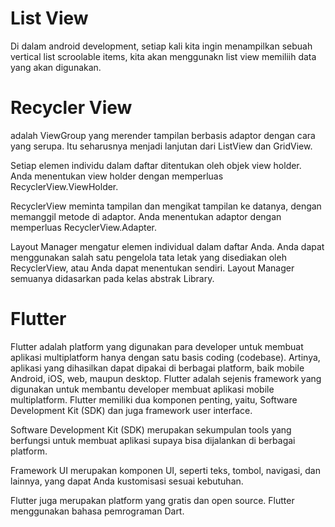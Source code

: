 <h1> List View </h1>
<p> Di dalam android development, setiap kali kita ingin menampilkan sebuah vertical list scroolable items, kita akan menggunakn list view memiliih data yang akan digunakan. </p>
<h1> Recycler View </h1>
<p> adalah ViewGroup yang merender tampilan berbasis adaptor dengan cara yang serupa. Itu seharusnya menjadi lanjutan dari ListView dan GridView. <p>
<p> Setiap elemen individu dalam daftar ditentukan oleh objek view holder. Anda menentukan view holder dengan memperluas RecyclerView.ViewHolder. </p>
<P> RecyclerView meminta tampilan dan mengikat tampilan ke datanya, dengan memanggil metode di adaptor. Anda menentukan adaptor dengan memperluas RecyclerView.Adapter. </p>
<p> Layout Manager mengatur elemen individual dalam daftar Anda. Anda dapat menggunakan salah satu pengelola tata letak yang disediakan oleh RecyclerView, atau Anda dapat menentukan sendiri. Layout Manager semuanya didasarkan pada kelas abstrak Library. </p>
<h1> Flutter </h1>
<p> Flutter adalah platform yang digunakan para developer untuk membuat aplikasi multiplatform hanya dengan satu basis coding (codebase). Artinya, aplikasi yang dihasilkan dapat dipakai di berbagai platform, baik mobile Android, iOS, web, maupun desktop. Flutter adalah sejenis framework yang digunakan untuk membantu developer membuat aplikasi mobile multiplatform. 
Flutter memiliki dua komponen penting, yaitu, Software Development Kit (SDK) dan juga framework user interface. </p>
<p> Software Development Kit (SDK) merupakan sekumpulan tools yang berfungsi untuk membuat aplikasi supaya bisa dijalankan di berbagai platform. </p>
<p> Framework UI merupakan komponen UI, seperti teks, tombol, navigasi, dan lainnya, yang dapat Anda kustomisasi sesuai kebutuhan. </p>
<p> Flutter juga merupakan platform yang gratis dan open source. Flutter menggunakan bahasa pemrograman Dart. </p>
